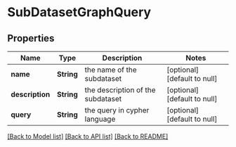 # SubDatasetGraphQuery
## Properties

Name | Type | Description | Notes
------------ | ------------- | ------------- | -------------
**name** | **String** | the name of the subdataset | [optional] [default to null]
**description** | **String** | the description of the subdataset | [optional] [default to null]
**query** | **String** | the query in cypher language | [optional] [default to null]

[[Back to Model list]](../README.md#documentation-for-models) [[Back to API list]](../README.md#documentation-for-api-endpoints) [[Back to README]](../README.md)

